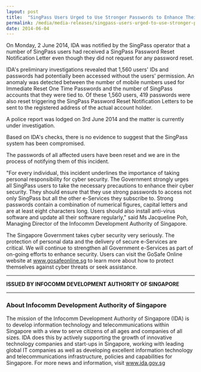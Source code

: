 ```yaml
---
layout: post
title:  "SingPass Users Urged to Use Stronger Passwords to Enhance Their Cyber Security"
permalink: /media/media-releases/singpass-users-urged-to-use-stronger-passwords-to-enhance-their-cyber-security
date: 2014-06-04
---
```

On Monday, 2 June 2014, IDA was notified by the SingPass operator that a number of SingPass users had received a SingPass Password Reset Notification Letter even though they did not request for any password reset.

IDA's preliminary investigations revealed that 1,560 users' IDs and passwords had potentially been accessed without the users' permission. An anomaly was detected between the number of mobile numbers used for Immediate Reset One Time Passwords and the number of SingPass accounts that they were tied to. Of these 1,560 users, 419 passwords were also reset triggering the SingPass Password Reset Notification Letters to be sent to the registered address of the actual account holder.

A police report was lodged on 3rd June 2014 and the matter is currently under investigation.

Based on IDA's checks, there is no evidence to suggest that the SingPass system has been compromised.

The passwords of all affected users have been reset and we are in the process of notifying them of this incident.

"For every individual, this incident underlines the importance of taking personal responsibility for cyber security. The Government strongly urges all SingPass users to take the necessary precautions to enhance their cyber security. They should ensure that they use strong passwords to access not only SingPass but all the other e-Services they subscribe to. Strong passwords contain a combination of numerical figures, capital letters and are at least eight characters long. Users should also install anti-virus software and update all their software regularly," said Ms Jacqueline Poh, Managing Director of the Infocomm Development Authority of Singapore.

The Singapore Government takes cyber security very seriously. The protection of personal data and the delivery of secure e-Services are critical. We will continue to strengthen all Government e-Services as part of on-going efforts to enhance security. Users can visit the GoSafe Online website at www.gosafeonline.sg to learn more about how to protect themselves against cyber threats or seek assistance.

---

**ISSUED BY INFOCOMM DEVELOPMENT AUTHORITY OF SINGAPORE**

---

### **About Infocomm Development Authority of Singapore**
The mission of the Infocomm Development Authority of Singapore (IDA) is to develop information technology and telecommunications within Singapore with a view to serve citizens of all ages and companies of all sizes. IDA does this by actively supporting the growth of innovative technology companies and start-ups in Singapore, working with leading global IT companies as well as developing excellent information technology and telecommunications infrastructure, policies and capabilities for Singapore. For more news and information, visit www.ida.gov.sg
